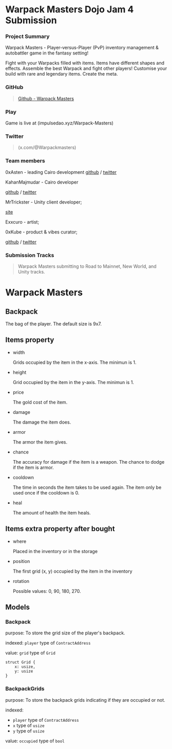 # Warpack Masters Dojo Jam 4 Submission

### Project Summary

Warpack Masters - Player-versus-Player (PvP) inventory management & autobattler game in the fantasy setting!

Fight with your Warpacks filled with items. Items have different shapes and effects.
Assemble the best Warpack and fight other players!
Customise your build with rare and legendary items. Create the meta.


### GitHub

> [Github - Warpack Masters ](https://github.com/0xAsten/Warpack-Masters)

### Play
Game is live at (impulsedao.xyz/Warpack-Masters)

### Twitter

> (x.com/@Warpackmasters)

### Team members

0xAsten - leading Cairo development
[github](https://github.com/0xAsten) / [twitter](https://twitter.com/0xasten)

KahanMajmudar - Cairo developer

[github](https://github.com/KahanMajmudar) / [twitter](https://twitter.com/KahanMajmudar)


MrTrickster - Unity client developer;

[site]()

Exxcuro - artist;


0xKube - product & vibes curator;

[github](https://github.com/0xKube) / [twitter](https://twitter.com/0xKube)


### Submission Tracks

> Warpack Masters submitting to Road to Mainnet, New World, and Unity tracks.

# Warpack Masters

## Backpack

The bag of the player. The default size is 9x7.

## Items property

- width
   
   Grids occupied by the item in the x-axis. The minimun is 1.

- height
   
   Grid occupied by the item in the y-axis. The minimun is 1.

- price

   The gold cost of the item.

- damage

   The damage the item does.

- armor

   The armor the item gives.

- chance

   The accuracy for damage if the item is a weapon. The chance to dodge if the item is armor.

- cooldown

   The time in seconds the item takes to be used again. The item only be used once if the cooldown is 0.

- heal

   The amount of health the item heals.

## Items extra property after bought

- where

   Placed in the inventory or in the storage

- position

   The first grid (x, y) occupied by the item in the inventory

- rotation

   Possible values: 0, 90, 180, 270.


## Models

### Backpack

purpose: To store the grid size of the player's backpack.

indexed: `player` type of `ContractAddress`

value: `grid` type of `Grid`

```
struct Grid {
    x: usize,
    y: usize
}
```

### BackpackGrids

purpose: To store the backpack grids indicating if they are occupied or not.

indexed:
- `player` type of `ContractAddress`
- `x` type of `usize`
- `y` type of `usize`

value: `occupied` type of `bool`